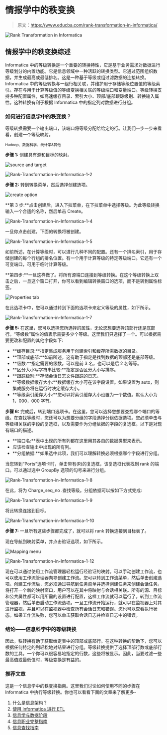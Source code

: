 # 情报学中的秩变换

> 原文：<https://www.educba.com/rank-transformation-in-informatica/>

![Rank Transformation in Informatica](img/78ed70490c754eeedcd981699cc50eae.png)



## 情报学中的秩变换综述

Informatica 中的等级转换是一个重要的转换特性，它是基于业务需求对数据进行等级划分的内置功能。它是信息领域中一种活跃的转换类型。它通过范围组织数据，并生成最高或最低排名。这是一种基于等级或组过滤数据的连接转换。Informatica 中的等级转换与一组行相关联，并维护用于存储等级位置值的等级索引。存在与用于计算等级值的等级变换相关联的等级端口和变量端口。等级转换支持多种配置属性，如高速缓存目录、索引大小、顶部/底部跟踪级别、转换输入属性。这种转换有利于根据 Informatica 中的指定列对数据进行分组。

### 如何进行信息学中的秩变换？

等级转换需要一个输出端口，该端口将等级分配给给定的行。让我们一步一步来看看，创建一个等级映射。

<small>Hadoop、数据科学、统计学&其他</small>

**步骤 1:** 创建具有源和目标的映射。

![source and target](img/793abcf43e0597847743b37dd9b307c2.png)



![Rank-Transformation-in-Informatica-1-2](img/649d2e4e41465d442ea2211341ca95b7.png)



**步骤 2:** 转到转换菜单，然后选择创建选项。

![create option](img/ab4202fb3016133f6cdaa07a922aa47e.png)



**第 3 步:**点击创建后，进入下拉菜单，在下拉菜单中选择等级。为此等级转换输入一个合适的名称，然后单击 Create。

![Rank-Transformation-in-Informatica-1-4](img/20796d4cddf1d8721e8551fe9383424d.png)



一旦你点击创建，下面的转换将被创建。

![Rank-Transformation-in-Informatica-1-5](img/56cfb916f0445e808b399d533a43070f.png)



如前所述，在计算等级时，可以进行几种不同的配置。还有一个排名索引，用于存储创建的每个行组的排名位置。有一个用于计算等级的特定等级端口。它还有一个可变端口，可用于临时计算等级。

**第四步:**一旦这样做了。将所有源端口连接到等级转换。在这个等级转换上双击之后，一旦这个窗口打开，你可以看到编辑转换窗口的选项，而不是转到属性标签。

![Properties tab](img/65bec0c9a8b474ec918a6c5e06cb21e3.png)



在此选项卡中，您可以通过转到下面的选项卡来定义等级的属性，如下所示。

![Rank-Transformation-in-Informatica-1-7](img/bb71785f5034ac1cef0098cda6616e31.png)



**步骤 5:** 在这里，您可以选择您所选择的属性，无论您想要选择顶部行还是底部行。“等级数”属性的值表示需要多少个等级。这里我们只选择了一个。可以根据需要更改和配置的其他字段如下:

*   **缓存目录:**指定集成服务用于创建索引和缓存所需数据的目录。
*   **顶部或底部:**如前所述，这有助于指定是找到数据的顶部还是底部等级。
*   **级数:**指定需要的级数。可以是前 3 名，也可以是后 2 名等等。
*   **区分大小写字符串比较:**指定是否区分大小写排序。
*   **跟踪级别:**存储会话日志文件跟踪的日志。
*   **等级数据缓存大小:**数据缓存大小可在该字段设置。如果设置为 auto，则集成服务将在运行时决定缓存大小。
*   **等级索引缓存大小:**您可以将索引缓存大小设置为一个数值。默认大小为 1，000，000 字节。

**步骤 6:** 完成后，转到端口选项卡。在这里，您可以选择您想要查找哪个端口的等级。在查找等级时，您还可以为想要分组的字段选择分组依据选项。您必须单击与等级相关联的字段的复选框，以及需要作为分组依据的字段的复选框。以下是对现有端口的描述。

*   **端口名:**表中出现的所有列都在这里用其各自的数据类型来表示。
*   应该检查输出中出现的所有列。
*   **分组依据:**如果选中此项，我们可以理解转换必须根据哪个字段进行分组。

当您转到“Ports”选项卡时，单击带有(R)的复选框，该复选框代表找到 rank 的端口。可以通过选中 GroupBy 选项的勾号来进行分组。

![Rank-Transformation-in-Informatica-1-8](img/7485023e3e1307b866024868d1d85c31.png)



在此，将为 Charge_seq_no .查找等级。分组依据可以按如下方式完成:

![Rank-Transformation-in-Informatica-1-9](img/689f65d04a6bb8f52d59a867c7bcfe42.png)



将此转换连接到目标。

![Rank-Transformation-in-Informatica-1-10](img/a2a4e4ef23ae3e3e338690515f10b3cb.png)



**步骤 7:** 一旦所有这些步骤都完成了，就可以将 rank 转换连接到目标表了。

现在导航到映射菜单，并点击验证选项，如下所示。

![Mapping menu](img/d6886e0de6826160aac1591c582a9836.png)



![Rank-Transformation-in-Informatica-1-12](img/be57d0621395251baa2fd8ed3bf8f6d8.png)



现在可以通过使用工作流管理器轻松运行经验证的映射。可以手动创建工作流，也可以使用工作流管理器向导创建工作流。您可以转到工作流菜单，然后单击创建选项。创建工作流后，您必须通过导航到任务菜单并选择创建任务来创建会话任务。将打开一个新的映射窗口，用户可以在其中将映射与会话相关联。所有的源、目标和公共属性都可以用所需的设置进行配置，这样工作流就可以运行了。转到工作流管理器，然后单击启动工作流选项。一旦工作流开始运行，就可以在监视器上对其进行监视，并且可以在监视器中检查所有会话日志和错误。您也可以查看执行状态。如果工作流失败，您可以单击获取会话日志并检查日志中的错误。

### 结论——信息科学中的等级转换

因此，秩转换有助于获取给定表中的顶部或底部行。在这种转换的帮助下，您可以根据任何特定的列轻松地对结果进行分组。等级转换提供了选择顶部行数或底部行数的工具。一个你可以很容易地指定的行数，这些将被显示。因此，当要过滤一些最高值或最低值时，等级变换是有益的。

### 推荐文章

这是一个信息学中的秩变换指南。这里我们讨论如何使用不同的步骤在 Informatica 中执行等级转换。你也可以看看下面的文章来了解更多-

1.  什么是信息架构？
2.  [使用 Informatica 进行 ETL](https://www.educba.com/informatica-etl-tools/)
3.  [信息学与数据阶段](https://www.educba.com/informatica-vs-datastage/)
4.  [信息职业完整指南](https://www.educba.com/careers-in-informatica/)
5.  [信息查找指南](https://www.educba.com/lookup-in-informatica/)





